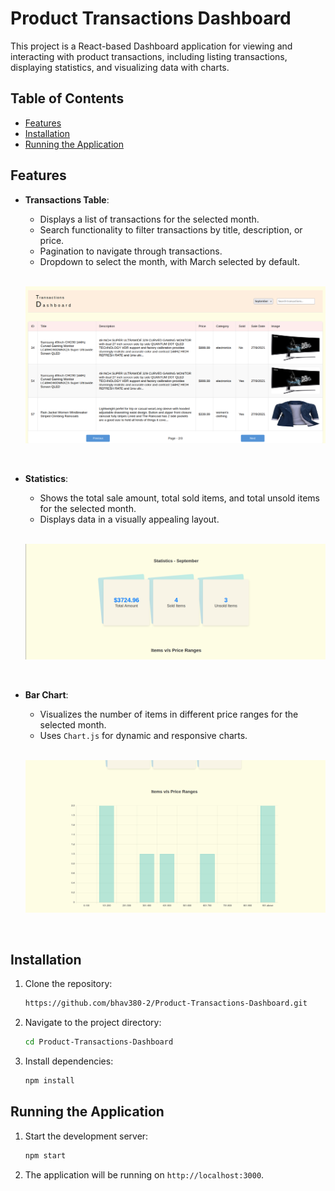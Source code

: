 
# Product Transactions Dashboard

This project is a React-based Dashboard application for viewing and interacting with product transactions, including listing transactions, displaying statistics, and visualizing data with charts.

## Table of Contents
- [Features](#features)
- [Installation](#installation)
- [Running the Application](#running-the-application)


## Features

- **Transactions Table**: 
  - Displays a list of transactions for the selected month.
  - Search functionality to filter transactions by title, description, or price.
  - Pagination to navigate through transactions.
  - Dropdown to select the month, with March selected by default.

  <br>

  ![Transactions Table](public/screenshots/transactionTable.png)

<br>

- **Statistics**:
  - Shows the total sale amount, total sold items, and total unsold items for the selected month.
  - Displays data in a visually appealing layout.

  <br>

  ![Statistics](public/screenshots/stats.png)

<br>

- **Bar Chart**:
  - Visualizes the number of items in different price ranges for the selected month.
  - Uses `Chart.js` for dynamic and responsive charts.

  <br>

  ![Bar Chart](public/screenshots/barchart.png)

<br>


## Installation

1. Clone the repository:
    ```sh
   https://github.com/bhav380-2/Product-Transactions-Dashboard.git
    ```

2. Navigate to the project directory:
    ```sh
    cd Product-Transactions-Dashboard
    ```

3. Install dependencies:
    ```sh
    npm install
    ```

## Running the Application

1. Start the development server:
    ```sh
    npm start
    ```

2. The application will be running on `http://localhost:3000`.

